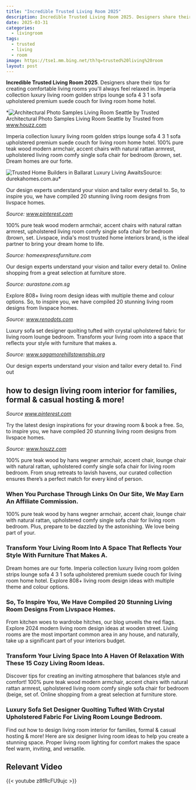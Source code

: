 ```yaml
---
title: "Incredible Trusted Living Room 2025"
description: Incredible Trusted Living Room 2025. Designers share their tips for creating comfortable living rooms you&#039;ll always feel relaxed in. Imperia collection luxury l...
date: 2025-03-31
categories:
  - livingroom
tags:
  - trusted
  - living
  - room
image: https://tse1.mm.bing.net/th?q=trusted%20living%20room
layout: post
---
```


**Incredible Trusted Living Room 2025**. Designers share their tips for creating comfortable living rooms you'll always feel relaxed in. Imperia collection luxury living room golden strips lounge sofa 4 3 1 sofa upholstered premium suede couch for living room home hotel.

*![Architectural Photo Samples Living Room Seattle by Trusted](https://i2.wp.com/st.hzcdn.com/simgs/pictures/living-rooms/architectural-photo-samples-trusted-photographer-llc-img~53b1ec5603333a04_9-4910-1-75f06a9.jpg)Architectural Photo Samples Living Room Seattle by Trusted from www.houzz.com

Imperia collection luxury living room golden strips lounge sofa 4 3 1 sofa upholstered premium suede couch for living room home hotel. 100% pure teak wood modern armchair, accent chairs with natural rattan armrest, upholstered living room comfy single sofa chair for bedroom (brown, set. Dream homes are our forte.

![Trusted Home Builders in Ballarat Luxury Living Awaits](https://i2.wp.com/durekahomes.com.au/wp-content/uploads/Living-3-1024x576.jpg)Source: durekahomes.com.au*

Our design experts understand your vision and tailor every detail to. So, to inspire you, we have compiled 20 stunning living room designs from livspace homes.

*Source: www.pinterest.com*

100% pure teak wood modern armchair, accent chairs with natural rattan armrest, upholstered living room comfy single sofa chair for bedroom (brown, set. Livspace, india's most trusted home interiors brand, is the ideal partner to bring your dream home to life.

*Source: homeexpressfurniture.com*

Our design experts understand your vision and tailor every detail to. Online shopping from a great selection at furniture store.

*Source: aurastone.com.sg*

Explore 808+ living room design ideas with multiple theme and colour options. So, to inspire you, we have compiled 20 stunning living room designs from livspace homes.

*Source: www.renodots.com*

Luxury sofa set designer quolting tufted with crystal upholstered fabric for living room lounge bedroom. Transform your living room into a space that reflects your style with furniture that makes a.

*Source: www.sagamorehillstownship.org*

Our design experts understand your vision and tailor every detail to. Find out

## how to design living room interior for families, formal & casual hosting & more!

*Source www.pinterest.com*

Try the latest design inspirations for your drawing room & book a free. So, to inspire you, we have compiled 20 stunning living room designs from livspace homes.

*Source: www.houzz.com*

100% pure teak wood by hans wegner armchair, accent chair, lounge chair with natural rattan, upholstered comfy single sofa chair for living room bedroom. From snug retreats to lavish havens, our curated collection ensures there’s a perfect match for every kind of person.

### When You Purchase Through Links On Our Site, We May Earn An Affiliate Commission.

100% pure teak wood by hans wegner armchair, accent chair, lounge chair with natural rattan, upholstered comfy single sofa chair for living room bedroom. Plus, prepare to be dazzled by the astonishing. We love being part of your.

### Transform Your Living Room Into A Space That Reflects Your Style With Furniture That Makes A.

Dream homes are our forte. Imperia collection luxury living room golden strips lounge sofa 4 3 1 sofa upholstered premium suede couch for living room home hotel. Explore 808+ living room design ideas with multiple theme and colour options.

### So, To Inspire You, We Have Compiled 20 Stunning Living Room Designs From Livspace Homes.

From kitchen woes to wardrobe hitches, our blog unveils the red flags. Explore 2024 modern living room design ideas at wooden street. Living rooms are the most important common area in any house, and naturally, take up a significant part of your interiors budget.

### Transform Your Living Space Into A Haven Of Relaxation With These 15 Cozy Living Room Ideas.

Discover tips for creating an inviting atmosphere that balances style and comfort! 100% pure teak wood modern armchair, accent chairs with natural rattan armrest, upholstered living room comfy single sofa chair for bedroom (beige, set of. Online shopping from a great selection at furniture store.

### Luxury Sofa Set Designer Quolting Tufted With Crystal Upholstered Fabric For Living Room Lounge Bedroom.

Find out how to design living room interior for families, formal & casual hosting & more! Here are six designer living room ideas to help you create a stunning space. Proper living room lighting for comfort makes the space feel warm, inviting, and versatile.

## Relevant Video

{{< youtube z8fRcFU9ujc >}}

